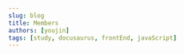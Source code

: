 ```yaml
---
slug: blog
title: Members
authors: [youjin]
tags: [study, docusaurus, frontEnd, javaScript]
---
```

